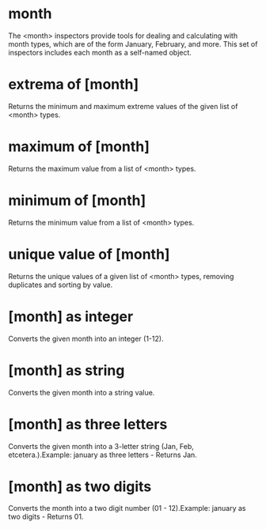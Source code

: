 # month

The &lt;month&gt; inspectors provide tools for dealing and calculating with month types, which are of the form January, February, and more. This set of inspectors includes each month as a self-named object.

# extrema of [month]

Returns the minimum and maximum extreme values of the given list of &lt;month&gt; types.

# maximum of [month]

Returns the maximum value from a list of &lt;month&gt; types.

# minimum of [month]

Returns the minimum value from a list of &lt;month&gt; types.

# unique value of [month]

Returns the unique values of a given list of &lt;month&gt; types, removing duplicates and sorting by value.

# [month] as integer

Converts the given month into an integer (1-12).

# [month] as string

Converts the given month into a string value.

# [month] as three letters

Converts the given month into a 3-letter string (Jan, Feb, etcetera.).Example: january as three letters - Returns Jan.

# [month] as two digits

Converts the month into a two digit number (01 - 12).Example: january as two digits - Returns 01.
